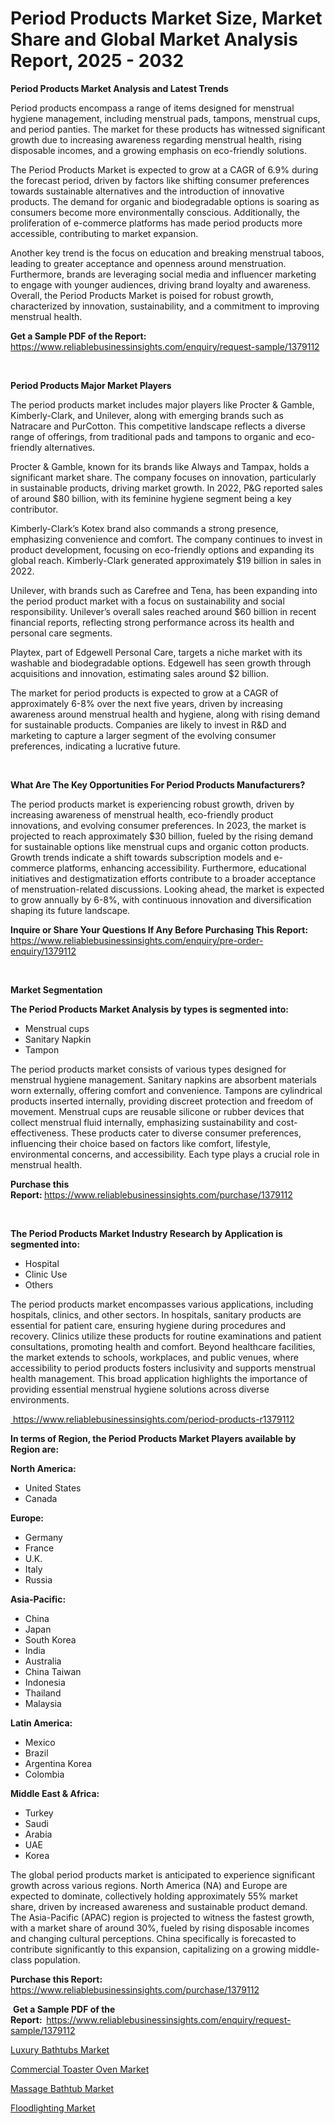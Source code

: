 <p><h1>Period Products Market Size, Market Share and Global Market Analysis Report, 2025 - 2032</h1></p><p><strong>Period Products Market Analysis and Latest Trends</strong></p>
<p><p>Period products encompass a range of items designed for menstrual hygiene management, including menstrual pads, tampons, menstrual cups, and period panties. The market for these products has witnessed significant growth due to increasing awareness regarding menstrual health, rising disposable incomes, and a growing emphasis on eco-friendly solutions. </p><p>The Period Products Market is expected to grow at a CAGR of 6.9% during the forecast period, driven by factors like shifting consumer preferences towards sustainable alternatives and the introduction of innovative products. The demand for organic and biodegradable options is soaring as consumers become more environmentally conscious. Additionally, the proliferation of e-commerce platforms has made period products more accessible, contributing to market expansion.</p><p>Another key trend is the focus on education and breaking menstrual taboos, leading to greater acceptance and openness around menstruation. Furthermore, brands are leveraging social media and influencer marketing to engage with younger audiences, driving brand loyalty and awareness. Overall, the Period Products Market is poised for robust growth, characterized by innovation, sustainability, and a commitment to improving menstrual health.</p></p>
<p><strong>Get a Sample PDF of the Report:&nbsp;</strong> <a href="https://www.reliablebusinessinsights.com/enquiry/request-sample/1379112?utm_campaign=75&utm_medium=2&utm_source=Github&utm_content=ia&utm_term=05022025&utm_id=period-products">https://www.reliablebusinessinsights.com/enquiry/request-sample/1379112</a></p>
<p>&nbsp;</p>
<p><strong>Period Products Major Market Players</strong></p>
<p><p>The period products market includes major players like Procter & Gamble, Kimberly-Clark, and Unilever, along with emerging brands such as Natracare and PurCotton. This competitive landscape reflects a diverse range of offerings, from traditional pads and tampons to organic and eco-friendly alternatives.</p><p>Procter & Gamble, known for its brands like Always and Tampax, holds a significant market share. The company focuses on innovation, particularly in sustainable products, driving market growth. In 2022, P&G reported sales of around $80 billion, with its feminine hygiene segment being a key contributor.</p><p>Kimberly-Clark’s Kotex brand also commands a strong presence, emphasizing convenience and comfort. The company continues to invest in product development, focusing on eco-friendly options and expanding its global reach. Kimberly-Clark generated approximately $19 billion in sales in 2022.</p><p>Unilever, with brands such as Carefree and Tena, has been expanding into the period product market with a focus on sustainability and social responsibility. Unilever’s overall sales reached around $60 billion in recent financial reports, reflecting strong performance across its health and personal care segments.</p><p>Playtex, part of Edgewell Personal Care, targets a niche market with its washable and biodegradable options. Edgewell has seen growth through acquisitions and innovation, estimating sales around $2 billion.</p><p>The market for period products is expected to grow at a CAGR of approximately 6-8% over the next five years, driven by increasing awareness around menstrual health and hygiene, along with rising demand for sustainable products. Companies are likely to invest in R&D and marketing to capture a larger segment of the evolving consumer preferences, indicating a lucrative future.</p></p>
<p>&nbsp;</p>
<p><strong>What Are The Key Opportunities For Period Products Manufacturers?</strong></p>
<p><p>The period products market is experiencing robust growth, driven by increasing awareness of menstrual health, eco-friendly product innovations, and evolving consumer preferences. In 2023, the market is projected to reach approximately $30 billion, fueled by the rising demand for sustainable options like menstrual cups and organic cotton products. Growth trends indicate a shift towards subscription models and e-commerce platforms, enhancing accessibility. Furthermore, educational initiatives and destigmatization efforts contribute to a broader acceptance of menstruation-related discussions. Looking ahead, the market is expected to grow annually by 6-8%, with continuous innovation and diversification shaping its future landscape.</p></p>
<p><strong>Inquire or Share Your Questions If Any Before Purchasing This Report:</strong> <a href="https://www.reliablebusinessinsights.com/enquiry/pre-order-enquiry/1379112?utm_campaign=75&utm_medium=2&utm_source=Github&utm_content=ia&utm_term=05022025&utm_id=period-products">https://www.reliablebusinessinsights.com/enquiry/pre-order-enquiry/1379112</a></p>
<p>&nbsp;</p>
<p><strong>Market Segmentation</strong></p>
<p><strong>The Period Products Market Analysis by types is segmented into:</strong></p>
<p><ul><li>Menstrual cups</li><li>Sanitary Napkin</li><li>Tampon</li></ul></p>
<p><p>The period products market consists of various types designed for menstrual hygiene management. Sanitary napkins are absorbent materials worn externally, offering comfort and convenience. Tampons are cylindrical products inserted internally, providing discreet protection and freedom of movement. Menstrual cups are reusable silicone or rubber devices that collect menstrual fluid internally, emphasizing sustainability and cost-effectiveness. These products cater to diverse consumer preferences, influencing their choice based on factors like comfort, lifestyle, environmental concerns, and accessibility. Each type plays a crucial role in menstrual health.</p></p>
<p><strong>Purchase this Report:&nbsp;</strong><a href="https://www.reliablebusinessinsights.com/purchase/1379112?utm_campaign=75&utm_medium=2&utm_source=Github&utm_content=ia&utm_term=05022025&utm_id=period-products">https://www.reliablebusinessinsights.com/purchase/1379112</a></p>
<p>&nbsp;</p>
<p><strong>The Period Products Market Industry Research by Application is segmented into:</strong></p>
<p><ul><li>Hospital</li><li>Clinic Use</li><li>Others</li></ul></p>
<p><p>The period products market encompasses various applications, including hospitals, clinics, and other sectors. In hospitals, sanitary products are essential for patient care, ensuring hygiene during procedures and recovery. Clinics utilize these products for routine examinations and patient consultations, promoting health and comfort. Beyond healthcare facilities, the market extends to schools, workplaces, and public venues, where accessibility to period products fosters inclusivity and supports menstrual health management. This broad application highlights the importance of providing essential menstrual hygiene solutions across diverse environments.</p></p>
<p><a href="https://www.reliablebusinessinsights.com/period-products-r1379112?utm_campaign=75&utm_medium=2&utm_source=Github&utm_content=ia&utm_term=05022025&utm_id=period-products">&nbsp;https://www.reliablebusinessinsights.com/period-products-r1379112</a></p>
<p><strong>In terms of Region, the Period Products Market Players available by Region are:</strong></p>
<p>
    <p> <strong> North America: </strong>
        <ul>
            <li>United States</li>
            <li>Canada</li>
        </ul>
        </p> 
    <p> <strong> Europe: </strong>
        <ul>
            <li>Germany</li>
            <li>France</li>
            <li>U.K.</li>
            <li>Italy</li>
            <li>Russia</li>
        </ul>
        </p> 
    <p> <strong> Asia-Pacific: </strong>
        <ul>
            <li>China</li>
            <li>Japan</li>
            <li>South Korea</li>
            <li>India</li>
            <li>Australia</li>
            <li>China Taiwan</li>
            <li>Indonesia</li>
            <li>Thailand</li>
            <li>Malaysia</li>
        </ul>
        </p> 
    <p> <strong> Latin America: </strong>
        <ul>
            <li>Mexico</li>
            <li>Brazil</li>
            <li>Argentina Korea</li>
            <li>Colombia</li>
        </ul>
        </p> 
    <p> <strong> Middle East & Africa: </strong>
        <ul>
            <li>Turkey</li>
            <li>Saudi</li>
            <li>Arabia</li>
            <li>UAE</li>
            <li>Korea</li>
        </ul>
    </p>
    </p>
<p><p>The global period products market is anticipated to experience significant growth across various regions. North America (NA) and Europe are expected to dominate, collectively holding approximately 55% market share, driven by increased awareness and sustainable product demand. The Asia-Pacific (APAC) region is projected to witness the fastest growth, with a market share of around 30%, fueled by rising disposable incomes and changing cultural perceptions. China specifically is forecasted to contribute significantly to this expansion, capitalizing on a growing middle-class population.</p></p>
<p><strong>Purchase this Report: </strong><a href="https://www.reliablebusinessinsights.com/purchase/1379112?utm_campaign=75&utm_medium=2&utm_source=Github&utm_content=ia&utm_term=05022025&utm_id=period-products">https://www.reliablebusinessinsights.com/purchase/1379112</a></p>
<p>&nbsp;<strong>Get a Sample PDF of the Report:&nbsp;&nbsp;</strong><a href="https://www.reliablebusinessinsights.com/enquiry/request-sample/1379112?utm_campaign=75&utm_medium=2&utm_source=Github&utm_content=ia&utm_term=05022025&utm_id=period-products">https://www.reliablebusinessinsights.com/enquiry/request-sample/1379112</a></p>
<p><strong></strong></p>
<p><p><a href="https://github.com/howdlecirone/Market-Research-Report-List-1/blob/main/luxury-bathtubs-market.md?utm_campaign=75&utm_medium=2&utm_source=Github&utm_content=ia&utm_term=05022025&utm_id=period-products">Luxury Bathtubs Market</a></p><p><a href="https://github.com/supicweg/Market-Research-Report-List-1/blob/main/commercial-toaster-oven-market.md?utm_campaign=75&utm_medium=2&utm_source=Github&utm_content=ia&utm_term=05022025&utm_id=period-products">Commercial Toaster Oven Market</a></p><p><a href="https://github.com/salodipura00/Market-Research-Report-List-1/blob/main/massage-bathtub-market.md?utm_campaign=75&utm_medium=2&utm_source=Github&utm_content=ia&utm_term=05022025&utm_id=period-products">Massage Bathtub Market</a></p><p><a href="https://github.com/juniordelafrance/Market-Research-Report-List-5/blob/main/floodlighting-market.md?utm_campaign=75&utm_medium=2&utm_source=Github&utm_content=ia&utm_term=05022025&utm_id=period-products">Floodlighting Market</a></p></p>